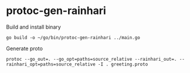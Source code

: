 # protoc-gen-rainhari

Build and install binary
```console
go build -o ~/go/bin/protoc-gen-rainhari ../main.go
```

Generate proto
```console
protoc --go_out=. --go_opt=paths=source_relative --rainhari_out=. --rainhari_opt=paths=source_relative -I . greeting.proto
```